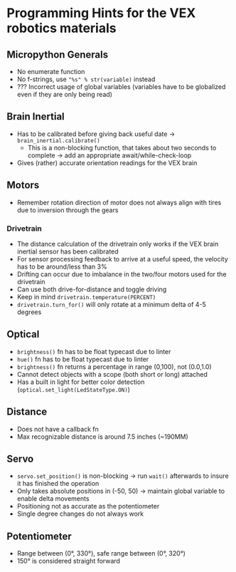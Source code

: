 # Programming Hints for the VEX robotics materials

## Micropython Generals
- No enumerate function
- No f-strings, use `"%s" % str(variable)` instead
- ??? Incorrect usage of global variables (variables have to be globalized even if they are only
  being read)

## Brain Inertial
- Has to be calibrated before giving back useful date -> `brain_inertial.calibrate()`
  - This is a non-blocking function, that takes about two seconds to complete -> add an appropriate
    await/while-check-loop
- Gives (rather) accurate orientation readings for the VEX brain

## Motors
- Remember rotation direction of motor does not always align with tires due to inversion through
  the gears

### Drivetrain
- The distance calculation of the drivetrain only works if the VEX brain inertial sensor has been
  calibrated
- For sensor processing feedback to arrive at a useful speed, the velocity has to be around/less
  than 3%
- Drifting can occur due to imbalance in the two/four motors used for the drivetrain
- Can use both drive-for-distance and toggle driving
- Keep in mind `drivetrain.temperature(PERCENT)`
- `drivetrain.turn_for()` will only rotate at a minimum delta of 4-5 degrees

## Optical
- `brightness()` fn has to be float typecast due to linter
- `hue()` fn has to be float typecast due to linter
- `brightness()` fn returns a percentage in range (0,100), not (0.0,1.0)
- Cannot detect objects with a scope (both short or long) attached
- Has a built in light for better color detection (`optical.set_light(LedStateType.ON)`)

## Distance
- Does not have a callback fn
- Max recognizable distance is around 7.5 inches (~190MM)

## Servo
- `servo.set_position()` is non-blocking -> run `wait()` afterwards to insure it has finished the
  operation
- Only takes absolute positions in (-50, 50) -> maintain global variable to enable delta movements
- Positioning not as accurate as the potentiometer
- Single degree changes do not always work

## Potentiometer
- Range between (0°, 330°), safe range between (0°, 320°)
- 150° is considered straight forward

